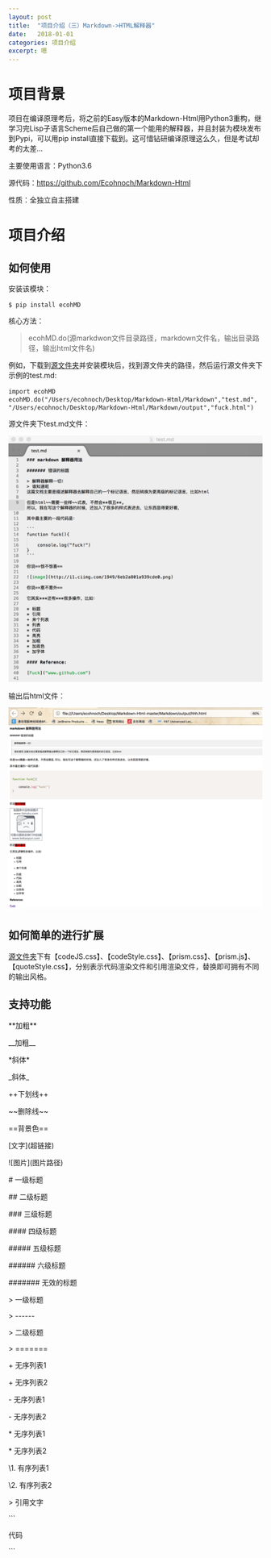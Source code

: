 ```yaml
---
layout: post
title:  "项目介绍（三）Markdown->HTML解释器"
date:   2018-01-01
categories: 项目介绍
excerpt: 嗯
---
```

<script type="text/javascript" src="http://cdn.mathjax.org/mathjax/latest/MathJax.js?config=TeX-AMS-MML_HTMLorMML"></script>

<script type="text/x-mathjax-config">
    MathJax.Hub.Config({
        tex2jax: {inlineMath: [['$', '$']]},
        messageStyle: "none"
    });
</script>

# 项目背景

项目在编译原理考后，将之前的Easy版本的Markdown-Html用Python3重构，继学习完Lisp子语言Scheme后自己做的第一个能用的解释器，并且封装为模块发布到Pypi，可以用pip install直接下载到。这可惜钻研编译原理这么久，但是考试却考的太差...

主要使用语言：Python3.6

源代码：https://github.com/Ecohnoch/Markdown-Html

性质：全独立自主搭建


# 项目介绍

## 如何使用

安装该模块：

```
$ pip install ecohMD
```

核心方法：

> ecohMD.do(源markdwon文件目录路径，markdown文件名，输出目录路径，输出html文件名)

例如，下载到[源文件夹](https://github.com/Ecohnoch/Markdown-Html)并安装模块后，找到源文件夹的路径，然后运行源文件夹下示例的test.md:

```
import ecohMD
ecohMD.do("/Users/ecohnoch/Desktop/Markdown-Html/Markdown","test.md", "/Users/ecohnoch/Desktop/Markdown-Html/Markdown/output","fuck.html")
```

源文件夹下test.md文件：

![image](/img/markdown.png)

输出后html文件：

![image](/img/markdown2.png)

## 如何简单的进行扩展

[源文件夹](https://github.com/Ecohnoch/Markdown-Html)下有【codeJS.css】、【codeStyle.css】、【prism.css】、【prism.js】、【quoteStyle.css】，分别表示代码渲染文件和引用渲染文件，替换即可拥有不同的输出风格。

## 支持功能

\*\*加粗\*\*

\_\_加粗\_\_

\*斜体\*

\_斜体\_

\+\+下划线\+\+

\~\~删除线\~\~

\=\=背景色\=\=

\[文字\]\(超链接\)

\!\[图片\]\(图片路径\)

\# 一级标题

\## 二级标题 		

\### 三级标题 	 	

\#### 四级标题 	

\##### 五级标题 	

\###### 六级标题 	

\####### 无效的标题 	

\> 一级标题 	

\> \------

\> 二级标题 	

\> \=======

\+ 无序列表1 		

\+ 无序列表2

\- 无序列表1 	

\- 无序列表2

\* 无序列表1 	

\* 无序列表2

\1. 有序列表1 	

\2. 有序列表2

\> 引用文字

\`\`\`

代码

\`\`\`
